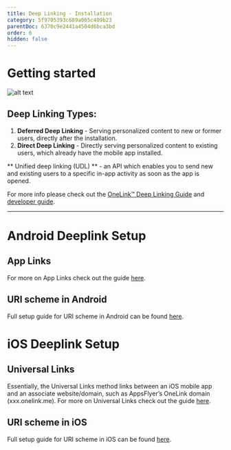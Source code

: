 ```yaml
---
title: Deep Linking - Installation
category: 5f9705393c689a065c409b23
parentDoc: 6370c9e2441a4504d6bca3bd
order: 6
hidden: false
---
```


# Getting started

    
![alt text](https://massets.appsflyer.com/wp-content/uploads/2018/03/21101417/app-installed-Recovered.png "")


## Deep Linking Types:
1. **Deferred Deep Linking** - Serving personalized content to new or former users, directly after the installation. 
2. **Direct Deep Linking** - Directly serving personalized content to existing users, which already have the mobile app installed.

** Unified deep linking (UDL) ** - an  API which enables you to send new and existing users to a specific in-app activity as soon as the app is opened.

For more info please check out the [OneLink™ Deep Linking Guide](https://support.appsflyer.com/hc/en-us/articles/208874366-OneLink-Deep-Linking-Guide#Intro) and [developer guide](https://dev.appsflyer.com/hc/docs/getting-started-1).

---

#  Android Deeplink Setup
    
## App Links
For more on App Links check out the guide [here](https://dev.appsflyer.com/hc/docs/initial-setup-for-deep-linking-and-deferred-deep-linking#procedures-for-android-app-links).

##  URI scheme in Android

Full setup guide for URI scheme in Android can be found [here](https://dev.appsflyer.com/hc/docs/initial-setup-for-deep-linking-and-deferred-deep-linking#procedures-for-uri-scheme).

#  iOS Deeplink Setup

## Universal Links 

Essentially, the Universal Links method links between an iOS mobile app and an associate website/domain, such as AppsFlyer’s OneLink domain (xxx.onelink.me). For more on Universal Links check out the guide [here](https://dev.appsflyer.com/hc/docs/dl_android_init_setup#procedures-for-uri-scheme).

## URI scheme in iOS

Full setup guide for URI scheme in iOS can be found [here](https://dev.appsflyer.com/hc/docs/dl_ios_init_setup#procedures-for-uri-scheme).
